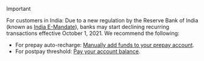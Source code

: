> [!IMPORTANT]
> For customers in India: Due to a new regulation by the Reserve Bank of India (known as [India E-Mandate](https://go.microsoft.com/fwlink?LinkId=2155636)), banks may start declining recurring transactions effective October 1, 2021. We recommend the following:
> - For prepay auto-recharge: [Manually add funds to your prepay account](../hlp_BA_PROC_AddFunds.md).
> - For postpay threshold: [Pay your account balance](../hlp_BA_PROC_MakePayment.md).


